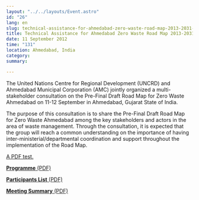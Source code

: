 ```yaml
---
layout: "../../layouts/Event.astro"
id: "26"
lang: en
slug: technical-assistance-for-ahmedabad-zero-waste-road-map-2013-2031-bb08
title: Technical Assistance for Ahmedabad Zero Waste Road Map 2013-2031
date: 11 September 2012
time: "131"
location: Ahmedabad, India
category: 
summary: 

---
```

The United Nations Centre for Regional Development (UNCRD) and Ahmedabad Municipal Corporation (AMC) jointly organized a multi-stakeholder consultation on the Pre-Final Draft Road Map for Zero Waste Ahmedabad on 11-12 September in Ahmedabad, Gujarat State of India.

The purpose of this consultation is to share the Pre-Final Draft Road Map for Zero Waste Ahmedabad among the key stakeholders and actors in the area of waste management. Through the consultation, it is expected that the group will reach a common understanding on the importance of having inter-ministerial/departmental coordination and support throughout the implementation of the Road Map.

[A PDF test.](/images/letter_from_seo_vcs_2022_unoc_signed.pdf)

[**Programme** (PDF)](content/documents/Draft-Programme-Ahmedabad-Consultation.pdf)

[**Participants List** (PDF)](content/documents/Participant%20list%20-%20without%20phone.pdf)

[**Meeting Summary** (PDF)](content/documents/Meeting%20summary.pdf)